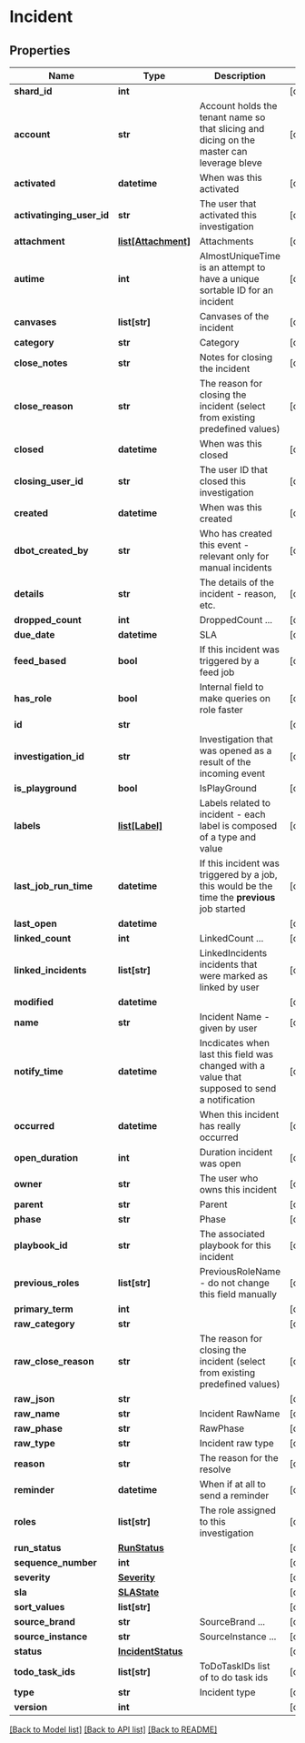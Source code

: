 # Incident

## Properties
Name | Type | Description | Notes
------------ | ------------- | ------------- | -------------
**shard_id** | **int** |  | [optional] 
**account** | **str** | Account holds the tenant name so that slicing and dicing on the master can leverage bleve | [optional] 
**activated** | **datetime** | When was this activated | [optional] 
**activatinging_user_id** | **str** | The user that activated this investigation | [optional] 
**attachment** | [**list[Attachment]**](Attachment.md) | Attachments | [optional] 
**autime** | **int** | AlmostUniqueTime is an attempt to have a unique sortable ID for an incident | [optional] 
**canvases** | **list[str]** | Canvases of the incident | [optional] 
**category** | **str** | Category | [optional] 
**close_notes** | **str** | Notes for closing the incident | [optional] 
**close_reason** | **str** | The reason for closing the incident (select from existing predefined values) | [optional] 
**closed** | **datetime** | When was this closed | [optional] 
**closing_user_id** | **str** | The user ID that closed this investigation | [optional] 
**created** | **datetime** | When was this created | [optional] 
**dbot_created_by** | **str** | Who has created this event - relevant only for manual incidents | [optional] 
**details** | **str** | The details of the incident - reason, etc. | [optional] 
**dropped_count** | **int** | DroppedCount ... | [optional] 
**due_date** | **datetime** | SLA | [optional] 
**feed_based** | **bool** | If this incident was triggered by a feed job | [optional] 
**has_role** | **bool** | Internal field to make queries on role faster | [optional] 
**id** | **str** |  | [optional] 
**investigation_id** | **str** | Investigation that was opened as a result of the incoming event | [optional] 
**is_playground** | **bool** | IsPlayGround | [optional] 
**labels** | [**list[Label]**](Label.md) | Labels related to incident - each label is composed of a type and value | [optional] 
**last_job_run_time** | **datetime** | If this incident was triggered by a job, this would be the time the **previous** job started | [optional] 
**last_open** | **datetime** |  | [optional] 
**linked_count** | **int** | LinkedCount ... | [optional] 
**linked_incidents** | **list[str]** | LinkedIncidents incidents that were marked as linked by user | [optional] 
**modified** | **datetime** |  | [optional] 
**name** | **str** | Incident Name - given by user | [optional] 
**notify_time** | **datetime** | Incdicates when last this field was changed with a value that supposed to send a notification | [optional] 
**occurred** | **datetime** | When this incident has really occurred | [optional] 
**open_duration** | **int** | Duration incident was open | [optional] 
**owner** | **str** | The user who owns this incident | [optional] 
**parent** | **str** | Parent | [optional] 
**phase** | **str** | Phase | [optional] 
**playbook_id** | **str** | The associated playbook for this incident | [optional] 
**previous_roles** | **list[str]** | PreviousRoleName - do not change this field manually | [optional] 
**primary_term** | **int** |  | [optional] 
**raw_category** | **str** |  | [optional] 
**raw_close_reason** | **str** | The reason for closing the incident (select from existing predefined values) | [optional] 
**raw_json** | **str** |  | [optional] 
**raw_name** | **str** | Incident RawName | [optional] 
**raw_phase** | **str** | RawPhase | [optional] 
**raw_type** | **str** | Incident raw type | [optional] 
**reason** | **str** | The reason for the resolve | [optional] 
**reminder** | **datetime** | When if at all to send a reminder | [optional] 
**roles** | **list[str]** | The role assigned to this investigation | [optional] 
**run_status** | [**RunStatus**](RunStatus.md) |  | [optional] 
**sequence_number** | **int** |  | [optional] 
**severity** | [**Severity**](Severity.md) |  | [optional] 
**sla** | [**SLAState**](SLAState.md) |  | [optional] 
**sort_values** | **list[str]** |  | [optional] 
**source_brand** | **str** | SourceBrand ... | [optional] 
**source_instance** | **str** | SourceInstance ... | [optional] 
**status** | [**IncidentStatus**](IncidentStatus.md) |  | [optional] 
**todo_task_ids** | **list[str]** | ToDoTaskIDs list of to do task ids | [optional] 
**type** | **str** | Incident type | [optional] 
**version** | **int** |  | [optional] 

[[Back to Model list]](README.md#documentation-for-models) [[Back to API list]](README.md#documentation-for-api-endpoints) [[Back to README]](README.md)


